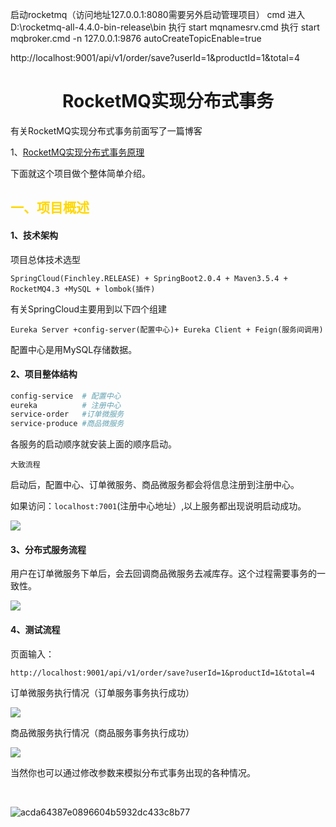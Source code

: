 启动rocketmq（访问地址127.0.0.1:8080需要另外启动管理项目）
cmd
进入D:\rocketmq-all-4.4.0-bin-release\bin
执行 start mqnamesrv.cmd
执行 start mqbroker.cmd -n 127.0.0.1:9876 autoCreateTopicEnable=true

http://localhost:9001/api/v1/order/save?userId=1&productId=1&total=4


# <center>RocketMQ实现分布式事务</center>

有关RocketMQ实现分布式事务前面写了一篇博客

1、[RocketMQ实现分布式事务原理](https://www.cnblogs.com/qdhxhz/p/11191399.html)

下面就这个项目做个整体简单介绍。

## <font color=#FFD700>一、项目概述</font>

#### 1、技术架构

项目总体技术选型

```
SpringCloud(Finchley.RELEASE) + SpringBoot2.0.4 + Maven3.5.4 + RocketMQ4.3 +MySQL + lombok(插件)
```

有关SpringCloud主要用到以下四个组建

```
Eureka Server +config-server(配置中心)+ Eureka Client + Feign(服务间调用) 
```

配置中心是用MySQL存储数据。

#### 2、项目整体结构

```makefile
config-service  # 配置中心
eureka          # 注册中心
service-order   #订单微服务
service-produce #商品微服务
```

各服务的启动顺序就安装上面的顺序启动。

`大致流程`

启动后，配置中心、订单微服务、商品微服务都会将信息注册到注册中心。

如果访问：`localhost:7001`(注册中心地址）,以上服务都出现说明启动成功。

![](https://img2018.cnblogs.com/blog/1090617/201907/1090617-20190717002438786-605382528.png)



#### 3、分布式服务流程

用户在订单微服务下单后，会去回调商品微服务去减库存。这个过程需要事务的一致性。

![](https://img2018.cnblogs.com/blog/1090617/201907/1090617-20190717002448277-331707552.png)



#### 4、测试流程

页面输入：

```
http://localhost:9001/api/v1/order/save?userId=1&productId=1&total=4	
```

订单微服务执行情况（订单服务事务执行成功）

![](https://img2018.cnblogs.com/blog/1090617/201907/1090617-20190717002934582-471936462.png)





商品微服务执行情况（商品服务事务执行成功）

![](https://img2018.cnblogs.com/blog/1090617/201907/1090617-20190717002506834-1271705975.png)



当然你也可以通过修改参数来模拟分布式事务出现的各种情况。

<br>

![acda64387e0896604b5932dc433c8b77](https://user-images.githubusercontent.com/37285812/142141841-4f32957b-a85a-4041-9e6f-950dab724821.gif)
